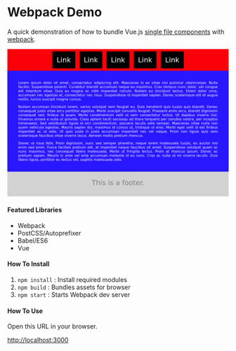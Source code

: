 # Webpack Demo

A quick demonstration of how to bundle Vue.js [single file components] with [webpack].

![](screenshot.png)

#### Featured Libraries

* Webpack
* PostCSS/Autoprefixer
* Babel/ES6
* Vue

#### How To Install

1. `npm install` : Install required modules
2. `npm build` : Bundles assets for browser
3. `npm start` : Starts Webpack dev server

#### How To Use

Open this URL in your browser.

[http://localhost:3000](http://localhost:3000)

[single file components]: https://vuejs.org/v2/guide/single-file-components.html
[webpack]: https://webpack.github.io/
